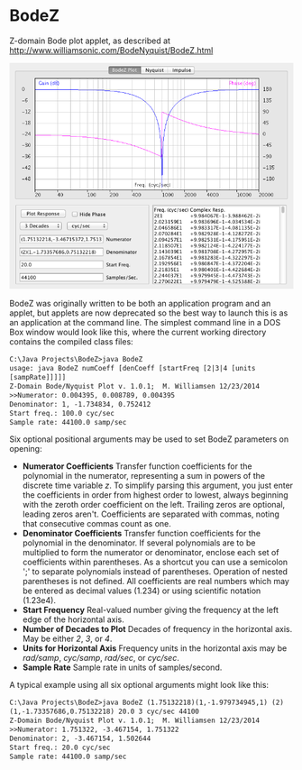 # BodeZ
Z-domain Bode plot applet, as described at http://www.williamsonic.com/BodeNyquist/BodeZ.html

![Screen Capture](BodeZ5.png "BodeZ")

BodeZ was originally written to be both an application program and an applet, but applets are now deprecated so the best way to launch this is as an application at the command line.  The simplest command line in a DOS Box window would look like this, where the current working directory contains the compiled class files:

```
C:\Java Projects\BodeZ>java BodeZ
usage: java BodeZ numCoeff [denCoeff [startFreq [2|3|4 [units [sampRate]]]]]
Z-Domain Bode/Nyquist Plot v. 1.0.1;  M. Williamsen 12/23/2014
>>Numerator: 0.004395, 0.008789, 0.004395
Denominator: 1, -1.734834, 0.752412
Start freq.: 100.0 cyc/sec
Sample rate: 44100.0 samp/sec
```

Six optional positional arguments may be used to set BodeZ parameters on opening:

* **Numerator Coefficients**  Transfer function coefficients for the polynomial in the numerator, representing a sum in powers of the discrete time variable _z_. To simplify parsing this argument, you just enter the coefficients in order from highest order to lowest, always beginning with the zeroth order coefficient on the left. Trailing zeros are optional, leading zeros aren't. Coefficients are separated with commas, noting that consecutive commas count as one.
* **Denominator Coefficients**  Transfer function coefficients for the polynomial in the denominator. If several polynomials are to be multiplied to form the numerator or denominator, enclose each set of coefficients within parentheses. As a shortcut you can use a semicolon ';' to separate polynomials instead of parentheses. Operation of nested parentheses is not defined. All coefficients are real numbers which may be entered as decimal values (1.234) or using scientific notation (1.23e4).
* **Start Frequency**  Real-valued number giving the frequency at the left edge of the horizontal axis.
* **Number of Decades to Plot**  Decades of frequency in the horizontal axis.  May be either _2_, _3_, or _4_.
* **Units for Horizontal Axis**  Frequency units in the horizontal axis may be _rad/samp_, _cyc/samp_, _rad/sec_, or _cyc/sec_.
* **Sample Rate** Sample rate in units of samples/second.

A typical example using all six optional arguments might look like this:

```
C:\Java Projects\BodeZ>java BodeZ (1.75132218)(1,-1.979734945,1) (2)(1,-1.73357686,0.75132218) 20.0 3 cyc/sec 44100
Z-Domain Bode/Nyquist Plot v. 1.0.1;  M. Williamsen 12/23/2014
>>Numerator: 1.751322, -3.467154, 1.751322
Denominator: 2, -3.467154, 1.502644
Start freq.: 20.0 cyc/sec
Sample rate: 44100.0 samp/sec
```
